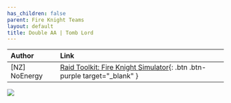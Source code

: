 ```yaml
---
has_children: false
parent: Fire Knight Teams
layout: default
title: Double AA | Tomb Lord
---
```

| Author | Link |
|:-------|:-----|
| [NZ] NoEnergy | [Raid Toolkit: Fire Knight Simulator](https://simulator.raidtoolkit.com/?n=NoEnergyTomBlord&id=370722497214021713){: .btn .btn-purple target="_blank" }

![](https://youtu.be/TD0q7iSahps)